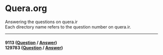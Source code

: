 # Quera.org
Answering the questions on quera.ir <br />
Each directory name refers to the question number on quera.ir.
<hr>
<p>
<h4>
<strong title="مجید، رییس مزرعه"> 9113 </strong> (<a href="https://quera.org/problemset/9113">Question</a> / <a href="https://github.com/Mohammad-Reza-Karami/Quera.org/blob/master/9113/9113%20-%20Answer.py">Answer</a>)
<br/>
<strong title="سلیب پر مشغله!"> 129783 </strong> (<a href="https://quera.org/problemset/129783">Question</a> / <a href="https://github.com/Mohammad-Reza-Karami/Quera.org/blob/master/129783/checker.sh">Answer</a>)
</h4>
</p>
